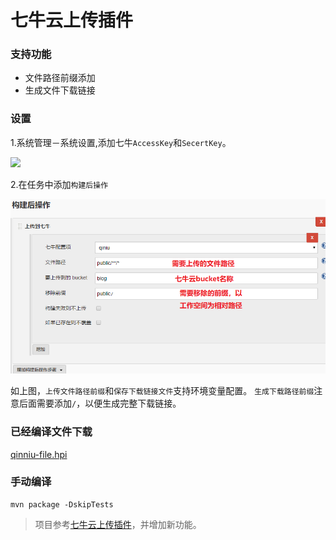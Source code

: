 七牛云上传插件
===========

### 支持功能

* 文件路径前缀添加　　
* 生成文件下载链接


### 设置

1.系统管理－系统设置,添加七牛`AccessKey`和`SecertKey`。

![](img/system_setting.png)

2.在任务中添加`构建后操作`

![](img/bucket_setting.png)

如上图，`上传文件路径前缀`和`保存下载链接文件`支持环境变量配置。
`生成下载路径前缀`注意后面需要添加`/`，以便生成完整下载链接。

### 已经编译文件下载

[qinniu-file.hpi](https://github.com/onloadcc/qiniu-file/blob/master/qinniu-file-1.3.hpi?raw=true)

### 手动编译
```
mvn package -DskipTests
```


> 项目参考[七牛云上传插件](https://github.com/ipy/qiniu-plugin)，并增加新功能。


